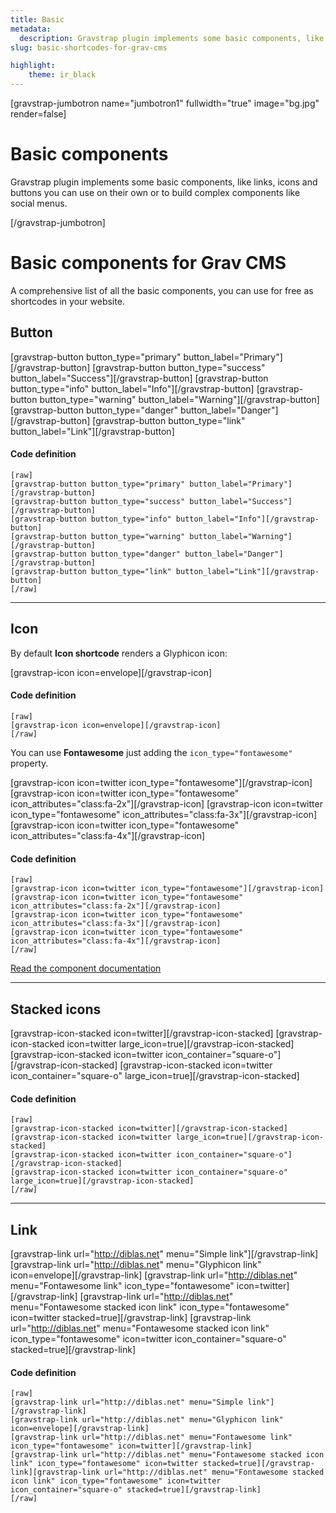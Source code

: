```yaml
---
title: Basic
metadata:
  description: Gravstrap plugin implements some basic components, like links, icons and buttons you can use on their own or to build complex components like social menus.
slug: basic-shortcodes-for-grav-cms

highlight:
    theme: ir_black
---
```



[gravstrap-jumbotron name="jumbotron1" fullwidth="true" image="bg.jpg" render=false]
# Basic components

Gravstrap plugin implements some basic components, like links, icons and buttons you can use on their own or to build complex components like social menus.

[/gravstrap-jumbotron]

# Basic components for Grav CMS
A comprehensive list of all the basic components, you can use for free as shortcodes in your website.


## Button

[gravstrap-button button_type="primary" button_label="Primary"][/gravstrap-button]
[gravstrap-button button_type="success" button_label="Success"][/gravstrap-button]
[gravstrap-button button_type="info" button_label="Info"][/gravstrap-button]
[gravstrap-button button_type="warning" button_label="Warning"][/gravstrap-button]
[gravstrap-button button_type="danger" button_label="Danger"][/gravstrap-button]
[gravstrap-button button_type="link" button_label="Link"][/gravstrap-button]

#### Code definition

    [raw]
    [gravstrap-button button_type="primary" button_label="Primary"][/gravstrap-button]
    [gravstrap-button button_type="success" button_label="Success"][/gravstrap-button]
    [gravstrap-button button_type="info" button_label="Info"][/gravstrap-button]
    [gravstrap-button button_type="warning" button_label="Warning"][/gravstrap-button]
    [gravstrap-button button_type="danger" button_label="Danger"][/gravstrap-button]
    [gravstrap-button button_type="link" button_label="Link"][/gravstrap-button]
    [/raw]

___

## Icon

By default **Icon shortcode** renders a Glyphicon icon:

[gravstrap-icon icon=envelope][/gravstrap-icon]

#### Code definition

    [raw]
    [gravstrap-icon icon=envelope][/gravstrap-icon]
    [/raw]

You can use **Fontawesome** just adding the `icon_type="fontawesome"` property.

[gravstrap-icon icon=twitter icon_type="fontawesome"][/gravstrap-icon]
[gravstrap-icon icon=twitter icon_type="fontawesome" icon_attributes="class:fa-2x"][/gravstrap-icon]
[gravstrap-icon icon=twitter icon_type="fontawesome" icon_attributes="class:fa-3x"][/gravstrap-icon]
[gravstrap-icon icon=twitter icon_type="fontawesome" icon_attributes="class:fa-4x"][/gravstrap-icon]

#### Code definition

    [raw]
    [gravstrap-icon icon=twitter icon_type="fontawesome"][/gravstrap-icon]
    [gravstrap-icon icon=twitter icon_type="fontawesome" icon_attributes="class:fa-2x"][/gravstrap-icon]
    [gravstrap-icon icon=twitter icon_type="fontawesome" icon_attributes="class:fa-3x"][/gravstrap-icon]
    [gravstrap-icon icon=twitter icon_type="fontawesome" icon_attributes="class:fa-4x"][/gravstrap-icon]
    [/raw]


[Read the component documentation](http://diblas.net/plugins/use-bootstrap-components-as-shortcodes-in-grav-cms/gravstrap-icon-shortcode)

___


## Stacked icons

[gravstrap-icon-stacked icon=twitter][/gravstrap-icon-stacked]
[gravstrap-icon-stacked icon=twitter large_icon=true][/gravstrap-icon-stacked]
<br />
[gravstrap-icon-stacked icon=twitter icon_container="square-o"][/gravstrap-icon-stacked]
[gravstrap-icon-stacked icon=twitter icon_container="square-o" large_icon=true][/gravstrap-icon-stacked]

#### Code definition

    [raw]
    [gravstrap-icon-stacked icon=twitter][/gravstrap-icon-stacked]
    [gravstrap-icon-stacked icon=twitter large_icon=true][/gravstrap-icon-stacked]
    [gravstrap-icon-stacked icon=twitter icon_container="square-o"][/gravstrap-icon-stacked]
    [gravstrap-icon-stacked icon=twitter icon_container="square-o" large_icon=true][/gravstrap-icon-stacked]
    [/raw]

___

## Link

[gravstrap-link url="http://diblas.net" menu="Simple link"][/gravstrap-link]
[gravstrap-link url="http://diblas.net" menu="Glyphicon link" icon=envelope][/gravstrap-link]
[gravstrap-link url="http://diblas.net" menu="Fontawesome link" icon_type="fontawesome" icon=twitter][/gravstrap-link]
[gravstrap-link url="http://diblas.net" menu="Fontawesome stacked icon link" icon_type="fontawesome" icon=twitter stacked=true][/gravstrap-link]
[gravstrap-link url="http://diblas.net" menu="Fontawesome stacked icon link" icon_type="fontawesome" icon=twitter icon_container="square-o" stacked=true][/gravstrap-link]

#### Code definition

    [raw]
    [gravstrap-link url="http://diblas.net" menu="Simple link"][/gravstrap-link]
    [gravstrap-link url="http://diblas.net" menu="Glyphicon link" icon=envelope][/gravstrap-link]
    [gravstrap-link url="http://diblas.net" menu="Fontawesome link" icon_type="fontawesome" icon=twitter][/gravstrap-link]
    [gravstrap-link url="http://diblas.net" menu="Fontawesome stacked icon link" icon_type="fontawesome" icon=twitter stacked=true][/gravstrap-link][gravstrap-link url="http://diblas.net" menu="Fontawesome stacked icon link" icon_type="fontawesome" icon=twitter icon_container="square-o" stacked=true][/gravstrap-link]
    [/raw]